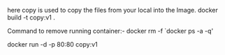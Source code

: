 here copy is used to copy the files from your local into the Image.
docker build -t copy:v1 .

Command to remove running container:- docker rm -f `docker ps -a -q'

docker run -d -p 80:80 copy:v1